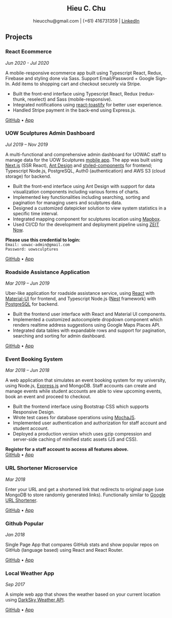 <h2 align="center" class="name">Hieu C. Chu</h2>
<p align="center">
  hieucchu@gmail.com |
  (+61) 416731359 |   
  <a href="https://www.linkedin.com/in/hieucchu/" alt="linked-in">LinkedIn</a> 
</p>  

## Projects
### React Ecommerce
*Jun 2020 - Jul 2020*  

A mobile-responsive ecommerce app built using Typescript React, Redux, Firebase and styling done via Sass. Support Email/Password + Google Sign-In. Add items to shopping cart and checkout securely via Stripe.

- Built the front-end interface using Typescript React, Redux (redux-thunk, reselect) and Sass (mobile-responsive).
- Integrated notifications using [react-toastify](https://github.com/fkhadra/react-toastify) for better user experience.
- Handled Stripe payment in the back-end using Express.js.  

[GitHub](https://github.com/aaazureee/react-ecommerce) •
[App](https://react-ecommerce-2105.herokuapp.com/)
### UOW Sculptures Admin Dashboard
*Jul 2019 – Nov 2019*  

A multi-functional and comprehensive admin dashboard for UOWAC staff to manage data for the UOW Sculptures [mobile app](https://play.google.com/store/apps/details?id=com.UOW.UOWSculptures). The app was built using [Next.js](https://github.com/vercel/next.js/) (SSR React), [Ant Design](https://github.com/ant-design/ant-design) and [styled-components](https://github.com/styled-components/styled-components) for frontend; Typescript Node.js, PostgreSQL, Auth0 (authentication) and AWS S3 (cloud storage) for backend.   
- Built the front-end interface using Ant Design with support for data visualization components including various forms of charts.  
- Implemented key functionalities including searching, sorting and pagination for managing users and sculptures data.
- Designed a customized datepicker solution to view system statistics in a specific time interval.
- Integrated mapping component for sculptures location using [Mapbox](https://www.mapbox.com/).
- Used CI/CD for the development and deployment pipeline using [ZEIT Now](https://vercel.com/).
  
**Please use this credential to login:**  
`Email: uowac-admin@gmail.com`  
`Password: uowsculptures`  
  
[GitHub](https://github.com/uowac/nextjs-antd-admin) •
[App](https://dashboard.uowac.now.sh/)
### Roadside Assistance Application
*Mar 2019 – Jun 2019*   

Uber-like application for roadside assistance service, using [React](https://github.com/facebook/create-react-app) with [Material-UI](https://github.com/mui-org/material-ui/) for frontend, and Typescript Node.js ([Nest](https://github.com/nestjs/nest) framework) with [PostgreSQL](https://www.postgresql.org/) for backend.
- Built the frontend user interface with React and Material UI components.
- Implemented a customized autocomplete dropdown component which renders realtime address suggestions using Google Maps Places API.
- Integrated data tables with expandable rows and support for pagination, searching and sorting for admin dashboard.

[GitHub](https://github.com/aaazureee/roadside-app) •
[App](https://roadside-app.herokuapp.com)

### Event Booking System
*Mar 2018 – Jun 2018*   
  
A web application that simulates an event booking system for my university, using Node.js, [Express.js](https://github.com/expressjs/express) and MongoDB. Staff accounts can create and manage events while student accounts are able to view upcoming events, book an event and proceed to checkout.
- Built the frontend interface using Bootstrap CSS which supports Responsive Design.  
- Wrote test cases for database operations using [MochaJS](https://github.com/mochajs/mocha).  
- Implemented user authentication and authorization for staff account and student account.  
- Deployed a production version which uses gzip compression and server-side caching of minified static assets (JS and CSS).  

**Register for a staff account to access all features above.**  
[GitHub](https://github.com/aaazureee/uow-event) •
[App](https://uow-event.herokuapp.com)
  
### URL Shortener Microservice
*Mar 2018*  
  
Enter your URL and get a shortened link that redirects to original page (use MongoDB to store randomly generated links). Functionally similar to [Google URL Shortener](https://goo.gl).  

[GitHub](https://github.com/aaazureee/url-shortener) •
[App](https://link-sh.herokuapp.com)

### Github Popular
*Jan 2018*  
  
Single Page App that compares GitHub stats and show popular repos on GitHub (language based) using React and React Router.  

[GitHub](https://github.com/aaazureee/gh-battle-popular) •
[App](https://gh-battle-popular.firebaseapp.com)

### Local Weather App
*Sep 2017*  
  
A simple web app that shows the weather based on your current location using [DarkSky Weather API](https://darksky.net/dev).

[GitHub](https://github.com/aaazureee/local-weather) •
[App](https://aaazureee.github.io/local-weather)

